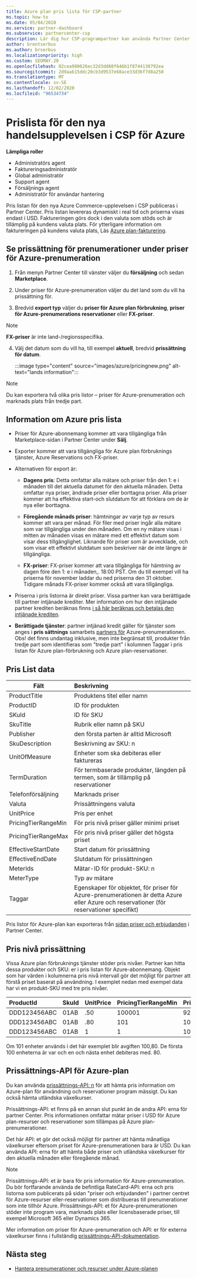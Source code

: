 ```yaml
---
title: Azure plan pris lista för CSP-partner
ms.topic: how-to
ms.date: 05/04/2020
ms.service: partner-dashboard
ms.subservice: partnercenter-csp
description: Lär dig hur CSP-programpartner kan använda Partner Center för att visa pris listan för prenumerationer i Azure-planen.
author: brentserbus
ms.author: brserbus
ms.localizationpriority: high
ms.custom: SEOMAY.20
ms.openlocfilehash: 02cea980626ec32d3dd60f646b1f8744130792ea
ms.sourcegitcommit: 2d9aab15ddc20cb3d9537e68ace33d36f7d8a250
ms.translationtype: MT
ms.contentlocale: sv-SE
ms.lasthandoff: 12/02/2020
ms.locfileid: "96534734"
---
```

# <a name="price-list-for-the-new-commerce-experience-in-csp-for-azure"></a>Prislista för den nya handelsupplevelsen i CSP för Azure

**Lämpliga roller**

- Administratörs agent
- Faktureringsadministratör
- Global administratör
- Support agent
- Försäljnings agent
- Administratör för användar hantering

Pris listan för den nya Azure Commerce-upplevelsen i CSP publiceras i Partner Center. Pris listan levereras dynamiskt i real tid och priserna visas endast i USD. Faktureringen görs dock i den valuta som stöds och är tillämplig på kundens valuta plats. För ytterligare information om faktureringen på kundens valuta plats, Läs [Azure plan-fakturering](azure-plan-billing.md).

## <a name="see-pricing-for-subscriptions-under-the-azure-plan-pricing"></a>Se prissättning för prenumerationer under priser för Azure-prenumeration

1. Från menyn Partner Center till vänster väljer du **försäljning** och sedan **Marketplace**.

2. Under priser för Azure-prenumeration väljer du det land som du vill ha prissättning för.

3. Bredvid **export typ** väljer du **priser för Azure plan förbrukning**, **priser för Azure-prenumerations reservationer** eller **FX-priser**. 

>[!NOTE] 
>**FX-priser** är inte land-/regionsspecifika.

4. Välj det datum som du vill ha, till exempel **aktuell**, bredvid **prissättning för datum**.

   :::image type="content" source="images/azure/pricingnew.png" alt-text="lands information":::

>[!NOTE] 
>Du kan exportera två olika pris listor – priser för Azure-prenumeration och marknads plats från tredje part.

## <a name="azure-price-list-specifics"></a>Information om Azure pris lista

- Priser för Azure-abonnemang kommer att vara tillgängliga från Marketplace-sidan i Partner Center under **Sälj**.

- Exporter kommer att vara tillgängliga för Azure plan förbruknings tjänster, Azure Reservations och FX-priser.

- Alternativen för export är:

  - **Dagens pris**: Detta omfattar alla mätare och priser från den 1: e i månaden till det aktuella datumet för den aktuella månaden. Detta omfattar nya priser, ändrade priser eller borttagna priser. Alla priser kommer att ha effektiva start-och slutdatum för att förklara om de är nya eller borttagna.

  - **Föregående månads priser**: hämtningar av varje typ av resurs kommer att vara per månad. För filer med priser ingår alla mätare som var tillgängliga under den månaden. Om en ny mätare visas i mitten av månaden visas en mätare med ett effektivt datum som visar dess tillgänglighet. Liknande för priser som är avvecklade, och som visar ett effektivt slutdatum som beskriver när de inte längre är tillgängliga.

  - **FX-priser**: FX-priser kommer att vara tillgängliga för hämtning av dagen före den 1: e i månaden,. 18:00 PST. Om du till exempel vill ha priserna för november laddar du ned priserna den 31 oktober. Tidigare månads FX-priser kommer också att vara tillgängliga.

- Priserna i pris listorna är direkt priser. Vissa partner kan vara berättigade till partner intjänade krediter. Mer information om hur den intjänade partner krediten beräknas finns [i så här beräknas och betalas den intjänade krediten](partner-earned-credit-explanation.md).

- **Berättigade tjänster**: partner intjänad kredit gäller för tjänster som anges i **pris sättnings** samarbets [partners för](https://partner.microsoft.com/commerce/sales) Azure-prenumerationen. Obs! det finns undantag inklusive, men inte begränsat till, produkter från tredje part som identifieras som "tredje part" i kolumnen Taggar i pris listan för Azure plan-förbrukning och Azure plan-reservationer.

## <a name="price-list-data"></a>Pris List data

|**Fält**   |**Beskrivning**   |
|--------------------------|:---------------------------|
|ProductTitle  |Produktens titel eller namn|
|ProductID   |ID för produkten|
|SKuId|ID för SKU|
|SkuTitle|Rubrik eller namn på SKU|
|Publisher|den första parten är alltid Microsoft|
|SkuDescription|Beskrivning av SKU: n|
|UnitOfMeasure|Enheter som ska debiteras eller faktureras|
|TermDuration|För termbaserade produkter, längden på termen, som är tillämplig på reservationer|
|Telefonförsäljning|Marknads priser|
|Valuta|Prissättningens valuta|
|UnitPrice|Pris per enhet|
|PricingTierRangeMin|För pris nivå priser gäller minimi priset|
|PricingTierRangeMax|För pris nivå priser gäller det högsta priset|
|EffectiveStartDate|Start datum för prissättning|
|EffectiveEndDate|Slutdatum för prissättningen|
|MeterIds|Mätar-ID för produkt-SKU: n|
|MeterType|Typ av mätare|
|Taggar|Egenskaper för objektet, för priser för Azure-prenumerationen är detta Azure eller Azure och reservationer (för reservationer specifikt)|

Pris listor för Azure-plan kan exporteras från [sidan priser och erbjudanden](https://partner.microsoft.com/dashboard/sell/pricingandoffers) i Partner Center.

## <a name="tiered-pricing"></a>Pris nivå prissättning

Vissa Azure plan förbruknings tjänster stöder pris nivåer. Partner kan hitta dessa produkter och SKU: er i pris listan för Azure-abonnemang. Objekt som har värden i kolumnerna pris nivå intervall gör det möjligt för partner att förstå priset baserat på användning. I exemplet nedan med exempel data har vi en produkt-SKU med tre pris nivåer.

|**ProductId**   |**SkuId**   |**UnitPrice**   |**PricingTierRangeMin**   |**PricingTierRangeMax**   |
|:---------------|:-----------|:---------------|:-------------------------|:-------------------------|
|DDD123456ABC|01AB|.50|100001|9223372036854780000|
|DDD123456ABC|01AB|.80|101|100000|
|DDD123456ABC|01AB|1|1|100|

Om 101 enheter används i det här exemplet blir avgiften 100,80. De första 100 enheterna är var och en och nästa enhet debiteras med. 80.

## <a name="pricing-api-for-azure-plan"></a>Prissättnings-API för Azure-plan

Du kan använda [prissättnings-API: n](/partner/develop/pricing) för att hämta pris information om Azure-plan för användning och reservationer program mässigt. Du kan också hämta utländska växelkurser.

Prissättnings-API: et finns på en annan slut punkt än de andra API: erna för partner Center. Pris informationen omfattar mätar priser i USD för Azure plan-resurser och reservationer som tillämpas på Azure plan-prenumerationer.

Det här API: et gör det också möjligt för partner att hämta månatliga växelkurser eftersom priset för Azure-prenumerationen bara är USD. Du kan använda API: erna för att hämta både priser och utländska växelkurser för den aktuella månaden eller föregående månad.

>[!NOTE]
> Prissättnings-API: et är bara för pris information för Azure-prenumeration. Du bör fortfarande använda de befintliga RateCard-API: erna och pris listorna som publicerats på sidan "priser och erbjudanden" i partner centret för Azure-resurser eller-reservationer som distribueras till prenumerationer som inte tillhör Azure. Prissättnings-API: et för Azure-prenumerationen stöder inte program vara, marknads plats eller licensbaserade priser, till exempel Microsoft 365 eller Dynamics 365.

Mer information om priser för Azure-prenumeration och API: er för externa växelkurser finns i fullständig [prissättnings-API-dokumentation](/partner/develop/pricing).

## <a name="next-steps"></a>Nästa steg

- [Hantera prenumerationer och resurser under Azure-planen](azure-plan-manage.md)